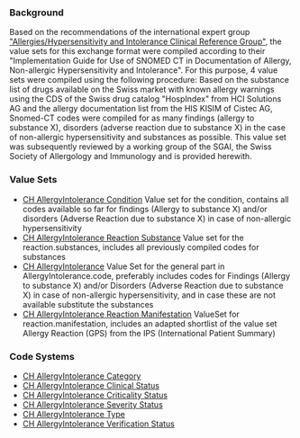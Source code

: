 ### Background
Based on the recommendations of the international expert group ["Allergies/Hypersensitivity and Intolerance Clinical Reference Group"](https://confluence.ihtsdotools.org/pages/viewpage.action?pageId=40143192), the value sets for this exchange format were compiled according to their "Implementation Guide for Use of SNOMED CT in Documentation of Allergy, Non-allergic Hypersensitivity and Intolerance".
For this purpose, 4 value sets were compiled using the following procedure: Based on the substance list of drugs available on the Swiss market with known allergy warnings using the CDS of the Swiss drug catalog "HospIndex" from HCI Solutions AG and the allergy documentation list from the HIS KISIM of Cistec AG, Snomed-CT codes were compiled for as many findings (allergy to substance X), disorders (adverse reaction due to substance X) in the case of non-allergic hypersensitivity and substances as possible. This value set was subsequently reviewed by a working group of the SGAI, the Swiss Society of Allergology and Immunology and is provided herewith.

### Value Sets
* [CH AllergyIntolerance Condition](https://fhir.ch/ig/ch-term/ValueSet-CHAllergyIntoleranceConditionValueSet.html) Value set for the condition, contains all codes available so far for findings (Allergy to substance X) and/or disorders (Adverse Reaction due to substance X) in case of non-allergic hypersensitivity
* [CH AllergyIntolerance Reaction Substance](https://fhir.ch/ig/ch-term/ValueSet-CHAllergyIntoleranceReactionSubstanceValueSet.html) Value set for the reaction.substances, includes all previously compiled codes for substances
* [CH AllergyIntolerance](https://fhir.ch/ig/ch-term/ValueSet-CHAllergyIntoleranceValueSet.html) Value Set for the general part in AllergyIntolerance.code, preferably includes codes for Findings (Allergy to substance X) and/or Disorders (Adverse Reaction due to substance X) in case of non-allergic hypersensitivity, and in case these are not available substitute the substances
* [CH AllergyIntolerance Reaction Manifestation](https://fhir.ch/ig/ch-term/ValueSet-CHAllergyIntoleranceReactionManifestationValueSet.html) ValueSet for reaction.manifestation, includes an adapted shortlist of the value set Allergy Reaction (GPS) from the IPS (International Patient Summary)

### Code Systems
* [CH AllergyIntolerance Category](https://fhir.ch/ig/ch-term/CodeSystem-allergyintolerance-category-supplement.html)
* [CH AllergyIntolerance Clinical Status](https://fhir.ch/ig/ch-term/CodeSystem-allergyintolerance-clinical-supplement.html)
* [CH AllergyIntolerance Criticality Status](https://fhir.ch/ig/ch-term/CodeSystem-allergyintolerance-criticality-supplement.html)
* [CH AllergyIntolerance Severity Status](https://fhir.ch/ig/ch-term/CodeSystem-allergyintolerance-severity-supplement.html)
* [CH AllergyIntolerance Type](https://fhir.ch/ig/ch-term/CodeSystem-allergyintolerance-type-supplement.html)
* [CH AllergyIntolerance Verification Status](https://fhir.ch/ig/ch-term/CodeSystem-allergyintolerance-verification-supplement.html)

